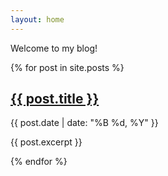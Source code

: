 ```yaml
---
layout: home
---
```


Welcome to my blog!

{% for post in site.posts %}
  <h2><a href="{{ site.baseurl }}{{ post.url }}">{{ post.title }}</a></h2>
  <p>{{ post.date | date: "%B %d, %Y" }}</p>
  <p>{{ post.excerpt }}</p>
{% endfor %}